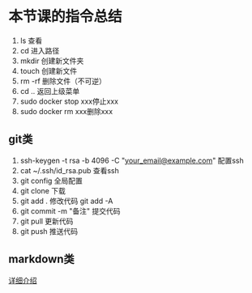 # 本节课的指令总结
1. ls 查看
1. cd 进入路径
1. mkdir 创建新文件夹
1. touch 创建新文件
1. rm -rf 删除文件（不可逆）
1. cd .. 返回上级菜单
1. sudo docker stop xxx停止xxx
1. sudo docker rm xxx删除xxx
## git类
1. ssh-keygen -t rsa -b 4096 -C "your_email@example.com" 配置ssh
1. cat ~/.ssh/id_rsa.pub 查看ssh
1. git config 全局配置
1. git clone 下载
1. git add . 修改代码  git add -A
1. git commit -m "备注" 提交代码
1. git pull 更新代码
1. git push 推送代码
## markdown类
[1]:https://codeserver.youkeda.com/jiaoge/Markdown
[详细介绍][1]


